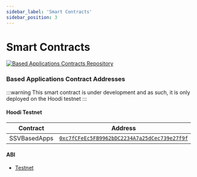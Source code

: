```yaml
---
sidebar_label: 'Smart Contracts'
sidebar_position: 3
---
```


# Smart Contracts

<a href="https://github.com/ssvlabs/based-applications">
  <img 
    src="https://img.shields.io/badge/GitHub-SSV%20BA%20Contracts-24292e?style=for-the-badge&logo=github" 
    alt="Based Applications Contracts Repository" 
    style={{width: '400px'}}
  />
</a>

### Based Applications Contract Addresses

:::warning
This smart contract is under development and as such, it is only deployed on the Hoodi testnet
:::

#### Hoodi Testnet
| Contract        | Address                                                                                                      |
|-----------------|-------------------------------------------------------------------------------------------------------------|
| SSVBasedApps       | [`0xc7fCFeEc5FB9962bDC2234A7a25dCec739e27f9f`](https://hoodi.etherscan.io/address/0xc7fCFeEc5FB9962bDC2234A7a25dCec739e27f9f) |


#### ABI

<!-- TODO missing ABI -->
* [Testnet](https://github.com/ssvlabs/based-applications/tree/contract-abi/docs/prod/v0.1.0)
